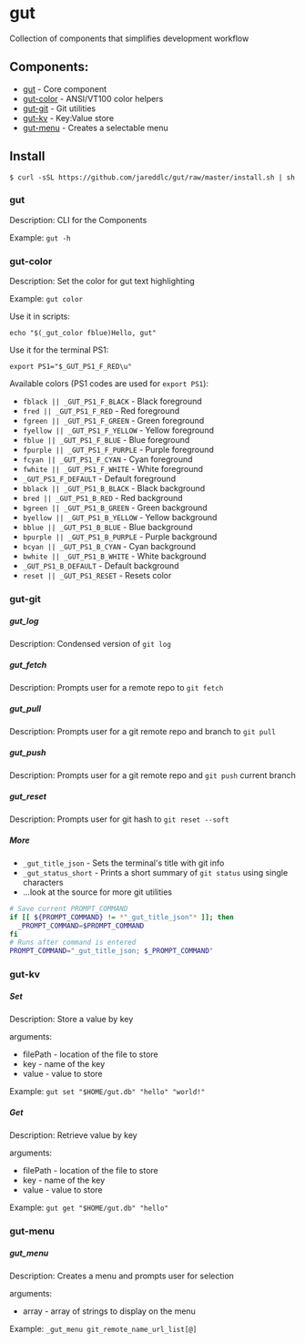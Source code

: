# gut

Collection of components that simplifies development workflow

## Components:
* [gut](#gut) - Core component
* [gut-color](#gut-color) - ANSI/VT100 color helpers
* [gut-git](#gut-git) - Git utilities
* [gut-kv](#gut-kv) - Key:Value store
* [gut-menu](#gut-menu) - Creates a selectable menu

## Install

```
$ curl -sSL https://github.com/jareddlc/gut/raw/master/install.sh | sh
```

### gut
Description: CLI for the Components

Example: `gut -h`

### gut-color

Description: Set the color for gut text highlighting

Example: `gut color`

Use it in scripts:
```
echo "$(_gut_color fblue)Hello, gut"
```

Use it for the terminal PS1:
```
export PS1="$_GUT_PS1_F_RED\u"
```

Available colors (PS1 codes are used for `export PS1`):
* `fblack || _GUT_PS1_F_BLACK` - Black foreground
* `fred || _GUT_PS1_F_RED` - Red foreground
* `fgreen || _GUT_PS1_F_GREEN` - Green foreground
* `fyellow || _GUT_PS1_F_YELLOW` - Yellow foreground
* `fblue || _GUT_PS1_F_BLUE` - Blue foreground
* `fpurple || _GUT_PS1_F_PURPLE` - Purple foreground
* `fcyan || _GUT_PS1_F_CYAN` - Cyan foreground
* `fwhite || _GUT_PS1_F_WHITE` - White foreground
* `_GUT_PS1_F_DEFAULT` - Default foreground
* `bblack || _GUT_PS1_B_BLACK` - Black background
* `bred || _GUT_PS1_B_RED` - Red background
* `bgreen || _GUT_PS1_B_GREEN` - Green background
* `byellow || _GUT_PS1_B_YELLOW` - Yellow background
* `bblue || _GUT_PS1_B_BLUE` - Blue background
* `bpurple || _GUT_PS1_B_PURPLE` - Purple background
* `bcyan || _GUT_PS1_B_CYAN` - Cyan background
* `bwhite || _GUT_PS1_B_WHITE` - White background
* `_GUT_PS1_B_DEFAULT` - Default background
* `reset || _GUT_PS1_RESET` - Resets color

### gut-git

##### gut_log
Description: Condensed version of `git log`

##### gut_fetch
Description: Prompts user for a remote repo to `git fetch`

##### gut_pull
Description: Prompts user for a git remote repo and branch to `git pull`

##### gut_push
Description: Prompts user for a git remote repo and `git push` current branch

##### gut_reset
Description: Prompts user for git hash to `git reset --soft`

##### More

* `_gut_title_json` - Sets the terminal's title with git info
* `_gut_status_short` - Prints a short summary of `git status` using single characters
* ...look at the source for more git utilities

```bash
# Save current PROMPT_COMMAND
if [[ ${PROMPT_COMMAND} != *"_gut_title_json"* ]]; then
  _PROMPT_COMMAND=$PROMPT_COMMAND
fi
# Runs after command is entered
PROMPT_COMMAND="_gut_title_json; $_PROMPT_COMMAND"
```

### gut-kv

##### Set
Description: Store a value by key

arguments:
* filePath - location of the file to store
* key - name of the key
* value - value to store

Example: `gut set "$HOME/gut.db" "hello" "world!"`

##### Get
Description: Retrieve value by key

arguments:
* filePath - location of the file to store
* key - name of the key
* value - value to store

Example: `gut get "$HOME/gut.db" "hello"`

### gut-menu

##### gut_menu
Description: Creates a menu and prompts user for selection

arguments:
* array - array of strings to display on the menu

Example: `_gut_menu git_remote_name_url_list[@]`
